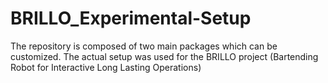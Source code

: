 # BRILLO_Experimental-Setup
The repository is composed of two main packages which can be customized. The actual setup was used for the BRILLO project (Bartending Robot for Interactive Long Lasting Operations)

